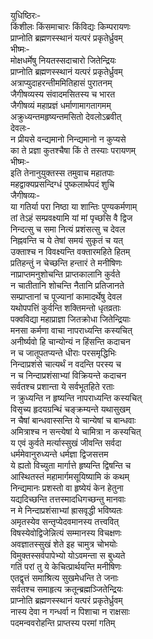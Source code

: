 युधिष्ठिरः-   
किंशीलः किंसमाचारः किंविद्यः किम्परायणः  
प्राप्नोति ब्रह्मणस्स्थानं यत्परं प्रकृतेर्ध्रुवम्  
भीष्मः-   
मोक्षधर्मेषु नियतस्सदाचारो जितेन्द्रियः  
प्राप्नोति ब्रह्मणस्स्थानं यत्परं प्रकृतेर्ध्रुवम्  
अत्राप्युदाहरन्तीममितिहासं पुरातनम्  
जैगीषव्यस्य संवादमसितस्य च भारत  
जैगीषव्यं महाप्रज्ञं धर्माणामागतागमम्  
अक्रुध्यन्तमहृष्यन्तमसितो देवलोऽब्रवीत्  
देवलः-  
न प्रीयसे वन्द्यमानो निन्द्यमानो न कुप्यसे  
का ते प्रज्ञा कुतश्चैषा किं ते तस्याः परायणम्  
भीष्मः-   
इति तेनानुयुक्तस्स तमुवाच महातपाः  
महद्वाक्यप्रसन्दिग्धं पुष्कलार्थपदं शुचि  
जैगीषव्यः-   
या गतिर्या परा निष्ठा या शान्तिः पुण्यकर्मणाम्  
तां तेऽहं सम्प्रवक्ष्यामि यां मां पृच्छसि वै द्विज  
निन्दत्सु च समा नित्यं प्रशंसत्सु च देवल  
निह्नवन्ति च ये तेषां समयं सुकृतं च यत्  
उक्ताश्च न विवक्ष्यन्ति वक्तारमहिते हितम्  
प्रतिहन्तुं न चेच्छन्ति हन्तारं ते मनीषिणः  
नाप्राप्तमनुशोचन्ति प्राप्तकालानि कुर्वते  
न चातीतानि शोचन्ति नैतानि प्रतिजानते  
सम्प्राप्तानां च पूज्यानां कामादर्थेषु देवल  
यथोपपत्तिं कुर्वन्ति शक्तिमन्तो धृतव्रताः  
पक्वविद्या महाप्राज्ञा जितक्रोधा जितेन्द्रियाः  
मनसा कर्मणा वाचा नापराध्यन्ति कस्यचित्  
अनीर्ष्यवो हि चान्योन्यं न हिंसन्ति कदाचन  
न च जातूपतप्यन्ते धीराः परसमृद्धिभिः  
निन्दाप्रशंसे चात्यर्थं न वदन्ति परस्य च  
न च निन्दाप्रशंसाभ्यां विक्रियन्ते कदाचन  
सर्वतश्च प्रशान्ता ये सर्वभूतहिते रताः  
न क्रुध्यन्ति न हृष्यन्ति नापराध्यन्ति कस्यचित्  
विसृच्य हृदयग्रन्थिं चङ्क्रम्यन्ते यथासुखम्  
न चैषां बान्धवास्सन्ति ये चान्येषां च बान्धवाः  
अमित्राश्च न सन्त्येषां ये चामित्रा न कस्यचित्  
य एवं कुर्वते मर्त्यास्सुखं जीवन्ति सर्वदा  
धर्ममेवानुरुध्यन्ते धर्मज्ञा द्विजसत्तम  
ये ह्यतो विच्युता मार्गात्ते हृष्यन्ति द्विषन्ति च  
आस्थितस्तं महामार्गमसूयिष्यामि कं कथम्  
निन्द्यमानः प्रशस्तो वा हृष्येयं केन हेतुना  
यद्यदिच्छन्ति तत्तस्मादधिगच्छन्तु मानवाः  
न मे निन्दाप्रशंसाभ्यां ह्रासवृद्धी भविष्यतः  
अमृतस्येव सन्तृप्येदवमानस्य तत्त्ववित्  
विषस्येवोद्विजेन्नित्यं सम्मानस्य विचक्षणः  
अवज्ञातस्सुखं शेते इह चामुत्र चोभयोः  
विमुक्तस्सर्वपापेभ्यो योऽवमन्ता स बुध्यते  
गतिं परां तु ये केचित्प्रार्थयन्ति मनीषिणः  
एतद्वृत्तं समाश्रित्य सुखमेधन्ति ते जनाः  
सर्वतश्च समाहृत्य क्रतून्ब्रह्मञ्जितेन्द्रियः  
प्राप्नोति ब्रह्मणस्स्थानं यत्परं प्रकृतेर्ध्रुवम्  
नास्य देवा न गन्धर्वा न पिशाचा न राक्षसाः  
पदमन्ववरोहन्ति प्राप्तस्य परमां गतिम्  
